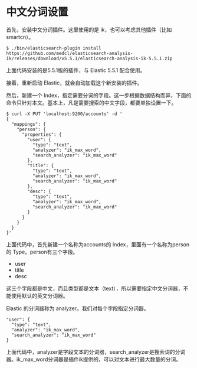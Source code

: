 # 中文分词设置

首先，安装中文分词插件。这里使用的是 ik，也可以考虑其他插件（比如 smartcn）。
```
$ ./bin/elasticsearch-plugin install https://github.com/medcl/elasticsearch-analysis-ik/releases/download/v5.5.1/elasticsearch-analysis-ik-5.5.1.zip
```

上面代码安装的是5.5.1版的插件，与 Elastic 5.5.1 配合使用。

接着，重新启动 Elastic，就会自动加载这个新安装的插件。

然后，新建一个 Index，指定需要分词的字段。这一步根据数据结构而异，下面的命令只针对本文。基本上，凡是需要搜索的中文字段，都要单独设置一下。

```
$ curl -X PUT 'localhost:9200/accounts' -d '
{
  "mappings": {
    "person": {
      "properties": {
        "user": {
          "type": "text",
          "analyzer": "ik_max_word",
          "search_analyzer": "ik_max_word"
        },
        "title": {
          "type": "text",
          "analyzer": "ik_max_word",
          "search_analyzer": "ik_max_word"
        },
        "desc": {
          "type": "text",
          "analyzer": "ik_max_word",
          "search_analyzer": "ik_max_word"
        }
      }
    }
  }
}'
```

上面代码中，首先新建一个名称为accounts的 Index，里面有一个名称为person的 Type。person有三个字段。

- user
- title
- desc

这三个字段都是中文，而且类型都是文本（text），所以需要指定中文分词器，不能使用默认的英文分词器。

Elastic 的分词器称为 analyzer。我们对每个字段指定分词器。

```
"user": {
  "type": "text",
  "analyzer": "ik_max_word",
  "search_analyzer": "ik_max_word"
}
```

上面代码中，analyzer是字段文本的分词器，search_analyzer是搜索词的分词器。ik_max_word分词器是插件ik提供的，可以对文本进行最大数量的分词。
